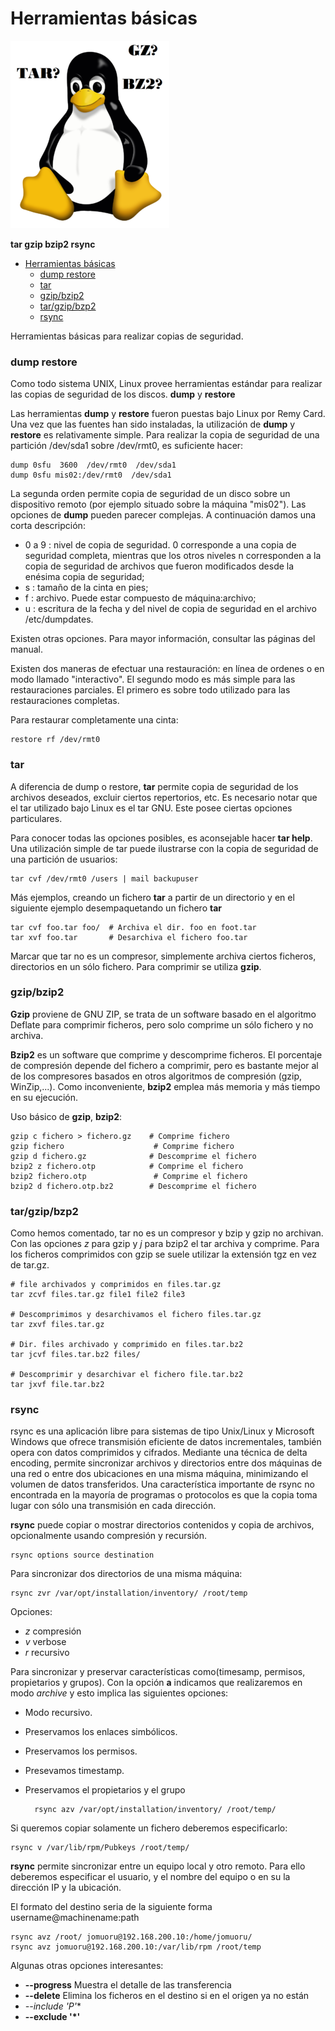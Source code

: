 Herramientas básicas
=====================

![logo](./bloc3/ud11/imgs/tar-gz-bz2.png)

**tar­ gzip ­bzip2 ­rsync**


- [Herramientas básicas](#herramientas-básicas)
    - [dump restore](#dump-restore)
    - [tar](#tar)
    - [gzip/bzip2](#gzipbzip2)
    - [tar/gzip/bzp2](#targzipbzp2)
    - [rsync](#rsync)

Herramientas básicas para realizar copias de seguridad. 

### dump restore

Como todo sistema UNIX, Linux provee herramientas estándar para realizar las copias de seguridad de los discos.
**dump** y **restore**

Las herramientas **dump** y **restore** fueron puestas bajo Linux por Remy Card. Una vez que las fuentes han sido instaladas, la utilización de **dump**  y **restore** es relativamente simple. Para realizar la copia de seguridad de una partición /dev/sda1 sobre /dev/rmt0, es suficiente hacer:

    dump 0sfu  3600  /dev/rmt0  /dev/sda1
    dump 0sfu mis02:/dev/rmt0  /dev/sda1

La segunda orden permite copia de seguridad de un disco sobre un dispositivo remoto (por ejemplo situado sobre la máquina "mis02"). Las opciones de **dump** pueden parecer complejas. A continuación damos una corta descripción:
- 0 a 9 : nivel de copia de seguridad. 0 corresponde a una copia de seguridad completa, mientras que los otros niveles n corresponden a la copia de seguridad de archivos que fueron modificados desde la enésima copia de seguridad;
- s : tamaño de la cinta en pies;
- f : archivo. Puede estar compuesto de máquina:archivo;
- u : escritura de la fecha y del nivel de copia de seguridad en el archivo /etc/dumpdates.

Existen otras opciones. Para mayor información, consultar las páginas del manual.

Existen dos maneras de efectuar una restauración: en línea de ordenes o en modo llamado "interactivo". El segundo modo es más simple para las restauraciones parciales. El primero es sobre todo utilizado para las restauraciones completas.

Para restaurar completamente una cinta:

    restore rf /dev/rmt0

### tar

A diferencia de dump o restore, **tar** permite copia de seguridad de los archivos deseados, excluir ciertos repertorios, etc. Es necesario notar que el tar utilizado bajo Linux es el tar GNU. Este posee ciertas opciones particulares.

Para conocer todas las opciones posibles, es aconsejable hacer **tar ­help**. Una utilización simple de tar puede ilustrarse con la copia de seguridad de una partición de usuarios:

    tar ­cvf /dev/rmt0 /users | mail backup­user

Más ejemplos, creando un fichero **tar** a partir de un directorio y en el siguiente ejemplo desempaquetando un fichero **tar**

    tar ­cvf foo.tar foo/  # Archiva el dir. foo en foot.tar
    tar ­xvf foo.tar       # Desarchiva el fichero foo.tar

Marcar que tar no es un compresor, simplemente archiva ciertos ficheros, directorios en un sólo fichero. Para comprimir se utiliza **gzip**.

### gzip/bzip2

**Gzip** proviene de GNU ZIP, se trata de un software basado en el algoritmo Deflate para comprimir ficheros, pero solo comprime un sólo fichero y no archiva. 

**Bzip2** es un software que comprime y descomprime ficheros. El porcentaje de compresión depende del fichero a comprimir, pero es bastante mejor al de los compresores basados en otros algoritmos de compresión (gzip, WinZip,...). Como inconveniente, **bzip2** emplea más memoria y más tiempo en su ejecución.

Uso básico de **gzip**, **bzip2**:

    gzip ­c fichero > fichero.gz    # Comprime fichero
    gzip fichero                    # Comprime fichero
    gzip ­d fichero.gz              # Descomprime el fichero
    bzip2 ­z fichero.otp            # Comprime el fichero
    bzip2 fichero.otp               # Comprime el fichero
    bzip2 ­d fichero.otp.bz2        # Descomprime el fichero

### tar/gzip/bzp2

Como hemos comentado, tar no es un compresor y bzip y gzip no archivan. Con las opciones *z*  para  gzip  y  *j*  para bzip2 el tar archiva y comprime. Para los ficheros comprimidos con gzip se suele utilizar la extensión tgz en vez de tar.gz.

    # file archivados y comprimidos en files.tar.gz 
    tar ­zcvf files.tar.gz file1 file2 file3

    # Descomprimimos y desarchivamos el fichero files.tar.gz
    tar ­zxvf files.tar.gz

    # Dir. files archivado y comprimido en files.tar.bz2
    tar ­jcvf files.tar.bz2 files/
    
    # Descomprimir y desarchivar el fichero file.tar.bz2
    tar ­jxvf file.tar.bz2

### rsync

rsync es una aplicación libre para sistemas de tipo Unix/Linux y Microsoft Windows que ofrece transmisión eficiente de datos incrementales, también opera con datos comprimidos y cifrados. Mediante una técnica de delta encoding, permite sincronizar archivos y directorios entre dos máquinas de una red o entre dos ubicaciones en una misma máquina, minimizando el volumen de datos transferidos. Una característica importante de rsync no encontrada en la mayoría de programas o protocolos es que la copia toma lugar con sólo una transmisión en cada dirección. 

**rsync** puede copiar o mostrar directorios contenidos y copia de archivos, opcionalmente usando compresión y recursión.
    
    rsync options source destination

Para sincronizar dos directorios de una misma máquina:

    rsync ­zvr /var/opt/installation/inventory/ /root/temp

Opciones:

- ­*z* compresión
- ­*v* verbose
- *r* recursivo

Para sincronizar y preservar características como(timesamp, permisos, propietarios y grupos). Con la opción **­a** indicamos que realizaremos en modo *archive* y esto implica las siguientes opciones:

- Modo recursivo.
- Preservamos los enlaces simbólicos.
- Preservamos los permisos.
- Presevamos timestamp.
- Preservamos el propietarios y el grupo

        rsync ­azv /var/opt/installation/inventory/ /root/temp/

Si queremos copiar solamente un fichero deberemos especificarlo:

    rsync ­v /var/lib/rpm/Pubkeys /root/temp/

**rsync** permite sincronizar entre un equipo local y otro remoto. Para ello deberemos  especificar el usuario, y el nombre del equipo o en su la dirección IP y la ubicación. 

El formato del destino seria de la siguiente forma username@machinename:path
    
    rsync ­avz /root/ jomuoru@192.168.200.10:/home/jomuoru/
    rsync ­avz jomuoru@192.168.200.10:/var/lib/rpm /root/temp

Algunas otras opciones interesantes: 
- **­­--progress** Muestra el detalle de las transferencia
- **--delete** Elimina los ficheros en el destino si en el origen ya no están 
- **--include 'P*'** 
- ­**--exclude '*'**